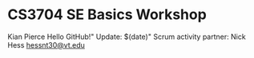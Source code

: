 # CS3704 SE Basics Workshop
Kian Pierce
Hello GitHub!" Update: $(date)" 
Scrum activity partner: Nick Hess hessnt30@vt.edu
